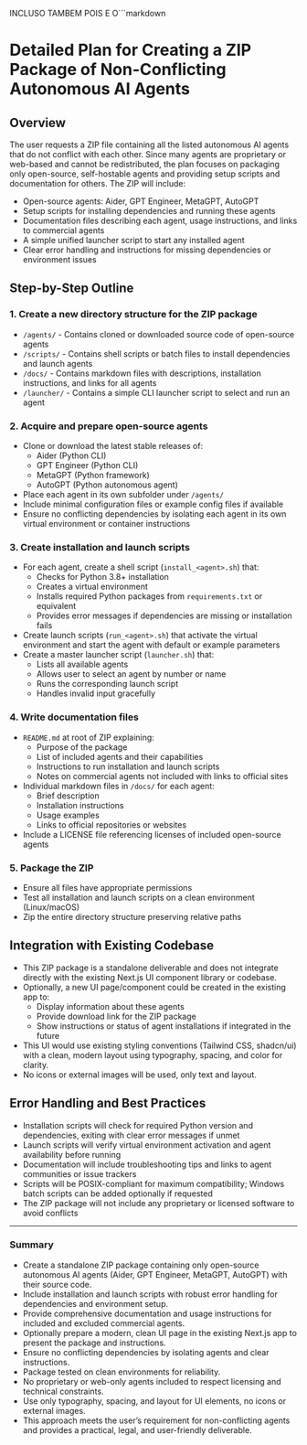 INCLUSO TAMBEM POIS E O```markdown
# Detailed Plan for Creating a ZIP Package of Non-Conflicting Autonomous AI Agents

## Overview
The user requests a ZIP file containing all the listed autonomous AI agents that do not conflict with each other. Since many agents are proprietary or web-based and cannot be redistributed, the plan focuses on packaging only open-source, self-hostable agents and providing setup scripts and documentation for others. The ZIP will include:

- Open-source agents: Aider, GPT Engineer, MetaGPT, AutoGPT
- Setup scripts for installing dependencies and running these agents
- Documentation files describing each agent, usage instructions, and links to commercial agents
- A simple unified launcher script to start any installed agent
- Clear error handling and instructions for missing dependencies or environment issues

## Step-by-Step Outline

### 1. Create a new directory structure for the ZIP package
- `/agents/` - Contains cloned or downloaded source code of open-source agents
- `/scripts/` - Contains shell scripts or batch files to install dependencies and launch agents
- `/docs/` - Contains markdown files with descriptions, installation instructions, and links for all agents
- `/launcher/` - Contains a simple CLI launcher script to select and run an agent

### 2. Acquire and prepare open-source agents
- Clone or download the latest stable releases of:
  - Aider (Python CLI)
  - GPT Engineer (Python CLI)
  - MetaGPT (Python framework)
  - AutoGPT (Python autonomous agent)
- Place each agent in its own subfolder under `/agents/`
- Include minimal configuration files or example config files if available
- Ensure no conflicting dependencies by isolating each agent in its own virtual environment or container instructions

### 3. Create installation and launch scripts
- For each agent, create a shell script (`install_<agent>.sh`) that:
  - Checks for Python 3.8+ installation
  - Creates a virtual environment
  - Installs required Python packages from `requirements.txt` or equivalent
  - Provides error messages if dependencies are missing or installation fails
- Create launch scripts (`run_<agent>.sh`) that activate the virtual environment and start the agent with default or example parameters
- Create a master launcher script (`launcher.sh`) that:
  - Lists all available agents
  - Allows user to select an agent by number or name
  - Runs the corresponding launch script
  - Handles invalid input gracefully

### 4. Write documentation files
- `README.md` at root of ZIP explaining:
  - Purpose of the package
  - List of included agents and their capabilities
  - Instructions to run installation and launch scripts
  - Notes on commercial agents not included with links to official sites
- Individual markdown files in `/docs/` for each agent:
  - Brief description
  - Installation instructions
  - Usage examples
  - Links to official repositories or websites
- Include a LICENSE file referencing licenses of included open-source agents

### 5. Package the ZIP
- Ensure all files have appropriate permissions
- Test all installation and launch scripts on a clean environment (Linux/macOS)
- Zip the entire directory structure preserving relative paths

## Integration with Existing Codebase
- This ZIP package is a standalone deliverable and does not integrate directly with the existing Next.js UI component library or codebase.
- Optionally, a new UI page/component could be created in the existing app to:
  - Display information about these agents
  - Provide download link for the ZIP package
  - Show instructions or status of agent installations if integrated in the future
- This UI would use existing styling conventions (Tailwind CSS, shadcn/ui) with a clean, modern layout using typography, spacing, and color for clarity.
- No icons or external images will be used, only text and layout.

## Error Handling and Best Practices
- Installation scripts will check for required Python version and dependencies, exiting with clear error messages if unmet
- Launch scripts will verify virtual environment activation and agent availability before running
- Documentation will include troubleshooting tips and links to agent communities or issue trackers
- Scripts will be POSIX-compliant for maximum compatibility; Windows batch scripts can be added optionally if requested
- The ZIP package will not include any proprietary or licensed software to avoid conflicts

---

### Summary

- Create a standalone ZIP package containing only open-source autonomous AI agents (Aider, GPT Engineer, MetaGPT, AutoGPT) with their source code.
- Include installation and launch scripts with robust error handling for dependencies and environment setup.
- Provide comprehensive documentation and usage instructions for included and excluded commercial agents.
- Optionally prepare a modern, clean UI page in the existing Next.js app to present the package and instructions.
- Ensure no conflicting dependencies by isolating agents and clear instructions.
- Package tested on clean environments for reliability.
- No proprietary or web-only agents included to respect licensing and technical constraints.
- Use only typography, spacing, and layout for UI elements, no icons or external images.
- This approach meets the user’s requirement for non-conflicting agents and provides a practical, legal, and user-friendly deliverable.
